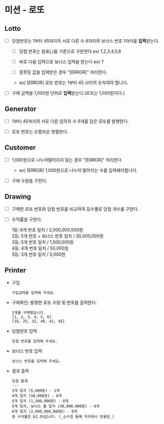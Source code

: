 # 미션 - 로또

## Lotto

-   [ ] 당첨번호는 1부터 45까지의 서로 다른 수 6자리와 보너스 번호 1자리를 **입력**받는다.

    -   [ ] 당첨 번호는 쉼표(,)를 기준으로 구분한다 ex) 1,2,3,4,5,6

    -   [ ] 바로 다음 입력으로 보너스 입력을 받는다 ex) 7

    -   [ ] 잘못된 값을 입력받은 경우 "[ERROR]" 처리한다.

    -   ex) [ERROR] 로또 번호는 1부터 45 사이의 숫자여야 합니다.

-   [ ] 구매 금액을 1,000원 단위로 **입력**받는다.(로또는 1,000원이다.)

## Generator

-   [ ] 1부터 45까지의 서로 다른 임의의 수 6개를 담은 로또를 발행한다.

-   [ ] 로또 번호는 오름차순 정렬한다.

## Customer

-   [ ] 1,000원으로 나누어떨어지지 않는 경우 "[ERROR]" 처리한다.

    -   ex) [ERROR] 1,000원으로 나누어 떨어지는 수를 입력해야합니다.

-   [ ] 구매 수량을 구한다.

## Drawing

-   [ ] 구매한 로또 번호와 당첨 번호를 비교하여 등수별로 당첨 개수를 구한다.

-   [ ] 수익률을 구한다.

    1등: 6개 번호 일치 / 2,000,000,000원  
    2등: 5개 번호 + 보너스 번호 일치 / 30,000,000원  
    3등: 5개 번호 일치 / 1,500,000원  
    4등: 4개 번호 일치 / 50,000원  
    5등: 3개 번호 일치 / 5,000원

## Printer

-   구입

    ```
    구입금액을 입력해 주세요.
    ```

-   구매확인: 발행한 로또 수량 및 번호를 출력한다.

    ```
    2개를 구매했습니다.
    [1, 2, 3, 4, 5, 6]
    [18, 25, 32, 40, 41, 45]
    ```

-   당첨번호 입력

    ```
    당첨 번호를 입력해 주세요.
    ```

-   보너스 번호 입력

    ```
    보너스 번호를 입력해 주세요.
    ```

-   결과 출력

    ```
    당첨 통계
    ---
    3개 일치 (5,000원) - 1개
    4개 일치 (50,000원) - 0개
    5개 일치 (1,500,000원) - 0개
    5개 일치, 보너스 볼 일치 (30,000,000원) - 0개
    6개 일치 (2,000,000,000원) - 0개
    총 수익률은 62.5%입니다. (_소수점 둘째 자리에서 반올림_)
    ```
